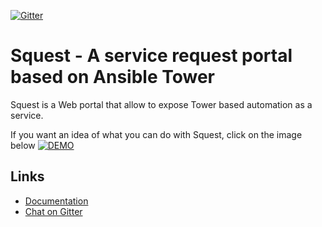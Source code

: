 [![Gitter](https://badges.gitter.im/gitterHQ/gitter.svg)](https://gitter.im/HewlettPackard/squest)

# Squest - A service request portal based on Ansible Tower

Squest is a Web portal that allow to expose Tower based automation as a service.

If you want an idea of what you can do with Squest, click on the image below
[![DEMO](https://img.youtube.com/vi/ZfTjS1t7X74/maxresdefault.jpg)](https://www.youtube.com/watch?v=ZfTjS1t7X74)

## Links

- [Documentation](https://hewlettpackard.github.io/squest/)
- [Chat on Gitter](https://gitter.im/HewlettPackard/squest)
